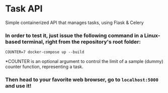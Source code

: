 # Task API

Simple containerized API that manages tasks, using Flask &amp; Celery

### In order to test it, just issue the following command in a Linux-based terminal, right from the repository's root folder:

```console
COUNTER=7 docker-compose up --build
```
*COUNTER is an optional argument to control the limit of a sample (dummy) counter function, representing a task.

### Then head to your favorite web browser, go to ```localhost:5000``` and use it!



